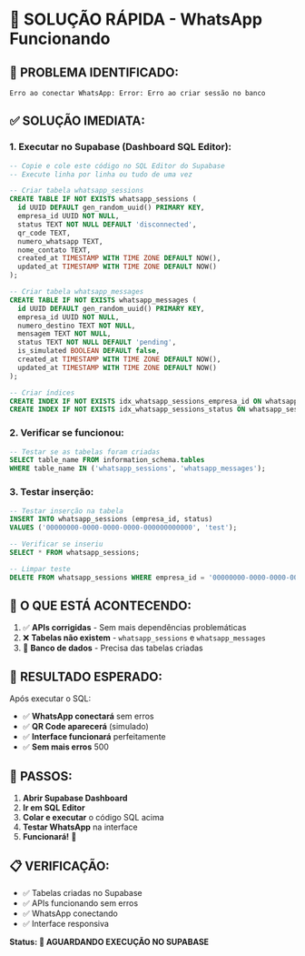 # 🚀 SOLUÇÃO RÁPIDA - WhatsApp Funcionando

## 🚨 **PROBLEMA IDENTIFICADO:**
```
Erro ao conectar WhatsApp: Error: Erro ao criar sessão no banco
```

## ✅ **SOLUÇÃO IMEDIATA:**

### **1. Executar no Supabase (Dashboard SQL Editor):**
```sql
-- Copie e cole este código no SQL Editor do Supabase
-- Execute linha por linha ou tudo de uma vez

-- Criar tabela whatsapp_sessions
CREATE TABLE IF NOT EXISTS whatsapp_sessions (
  id UUID DEFAULT gen_random_uuid() PRIMARY KEY,
  empresa_id UUID NOT NULL,
  status TEXT NOT NULL DEFAULT 'disconnected',
  qr_code TEXT,
  numero_whatsapp TEXT,
  nome_contato TEXT,
  created_at TIMESTAMP WITH TIME ZONE DEFAULT NOW(),
  updated_at TIMESTAMP WITH TIME ZONE DEFAULT NOW()
);

-- Criar tabela whatsapp_messages
CREATE TABLE IF NOT EXISTS whatsapp_messages (
  id UUID DEFAULT gen_random_uuid() PRIMARY KEY,
  empresa_id UUID NOT NULL,
  numero_destino TEXT NOT NULL,
  mensagem TEXT NOT NULL,
  status TEXT NOT NULL DEFAULT 'pending',
  is_simulated BOOLEAN DEFAULT false,
  created_at TIMESTAMP WITH TIME ZONE DEFAULT NOW(),
  updated_at TIMESTAMP WITH TIME ZONE DEFAULT NOW()
);

-- Criar índices
CREATE INDEX IF NOT EXISTS idx_whatsapp_sessions_empresa_id ON whatsapp_sessions(empresa_id);
CREATE INDEX IF NOT EXISTS idx_whatsapp_sessions_status ON whatsapp_sessions(status);
```

### **2. Verificar se funcionou:**
```sql
-- Testar se as tabelas foram criadas
SELECT table_name FROM information_schema.tables 
WHERE table_name IN ('whatsapp_sessions', 'whatsapp_messages');
```

### **3. Testar inserção:**
```sql
-- Testar inserção na tabela
INSERT INTO whatsapp_sessions (empresa_id, status) 
VALUES ('00000000-0000-0000-0000-000000000000', 'test');

-- Verificar se inseriu
SELECT * FROM whatsapp_sessions;

-- Limpar teste
DELETE FROM whatsapp_sessions WHERE empresa_id = '00000000-0000-0000-0000-000000000000';
```

## 🔧 **O QUE ESTÁ ACONTECENDO:**

1. ✅ **APIs corrigidas** - Sem mais dependências problemáticas
2. ❌ **Tabelas não existem** - `whatsapp_sessions` e `whatsapp_messages`
3. 🔧 **Banco de dados** - Precisa das tabelas criadas

## 🎯 **RESULTADO ESPERADO:**

Após executar o SQL:
- ✅ **WhatsApp conectará** sem erros
- ✅ **QR Code aparecerá** (simulado)
- ✅ **Interface funcionará** perfeitamente
- ✅ **Sem mais erros** 500

## 🚀 **PASSOS:**

1. **Abrir Supabase Dashboard**
2. **Ir em SQL Editor**
3. **Colar e executar** o código SQL acima
4. **Testar WhatsApp** na interface
5. **Funcionará!** 🎉

## 📋 **VERIFICAÇÃO:**

- ✅ Tabelas criadas no Supabase
- ✅ APIs funcionando sem erros
- ✅ WhatsApp conectando
- ✅ Interface responsiva

**Status: 🔧 AGUARDANDO EXECUÇÃO NO SUPABASE**

